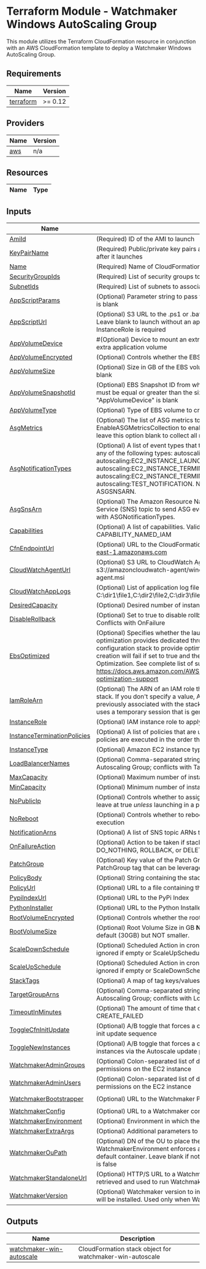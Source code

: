 # Terraform Module - Watchmaker Windows AutoScaling Group

This module utilizes the Terraform CloudFormation resource in conjunction
with an AWS CloudFormation template to deploy a Watchmaker Windows AutoScaling Group.

<!-- BEGIN TFDOCS -->
## Requirements

| Name | Version |
|------|---------|
| <a name="requirement_terraform"></a> [terraform](#requirement\_terraform) | >= 0.12 |

## Providers

| Name | Version |
|------|---------|
| <a name="provider_aws"></a> [aws](#provider\_aws) | n/a |

## Resources

| Name | Type |
|------|------|

## Inputs

| Name | Description | Type | Default | Required |
|------|-------------|------|---------|:--------:|
| <a name="input_AmiId"></a> [AmiId](#input\_AmiId) | (Required) ID of the AMI to launch | `string` | n/a | yes |
| <a name="input_KeyPairName"></a> [KeyPairName](#input\_KeyPairName) | (Required) Public/private key pairs allow you to securely connect to your instance after it launches | `string` | n/a | yes |
| <a name="input_Name"></a> [Name](#input\_Name) | (Required) Name of CloudFormation Stack | `string` | n/a | yes |
| <a name="input_SecurityGroupIds"></a> [SecurityGroupIds](#input\_SecurityGroupIds) | (Required) List of security groups to apply to the instance | `string` | n/a | yes |
| <a name="input_SubnetIds"></a> [SubnetIds](#input\_SubnetIds) | (Required) List of subnets to associate to the Autoscaling Group | `string` | n/a | yes |
| <a name="input_AppScriptParams"></a> [AppScriptParams](#input\_AppScriptParams) | (Optional) Parameter string to pass to the application script. Ignored if AppScriptUrl is blank | `string` | `""` | no |
| <a name="input_AppScriptUrl"></a> [AppScriptUrl](#input\_AppScriptUrl) | (Optional) S3 URL to the .ps1 or .bat application script in an S3 bucket (s3://). Leave blank to launch without an application script. If specified, an appropriate InstanceRole is required | `string` | `null` | no |
| <a name="input_AppVolumeDevice"></a> [AppVolumeDevice](#input\_AppVolumeDevice) | #(Optional) Device to mount an extra EBS volume. Leave blank to launch without an extra application volume | `string` | `null` | no |
| <a name="input_AppVolumeEncrypted"></a> [AppVolumeEncrypted](#input\_AppVolumeEncrypted) | (Optional) Controls whether the EBS volume will be encrypted | `bool` | `false` | no |
| <a name="input_AppVolumeSize"></a> [AppVolumeSize](#input\_AppVolumeSize) | (Optional) Size in GB of the EBS volume to create. Ignored if AppVolumeDevice is blank | `string` | `"1"` | no |
| <a name="input_AppVolumeSnapshotId"></a> [AppVolumeSnapshotId](#input\_AppVolumeSnapshotId) | (Optional) EBS Snapshot ID from which to create the AppVolume. "AppVolumeSize" must be equal or greater than the size of the snapshot. Ignored if "AppVolumeDevice" is blank | `string` | `null` | no |
| <a name="input_AppVolumeType"></a> [AppVolumeType](#input\_AppVolumeType) | (Optional) Type of EBS volume to create. Ignored if AppVolumeDevice is blank | `string` | `"gp2"` | no |
| <a name="input_AsgMetrics"></a> [AsgMetrics](#input\_AsgMetrics) | (Optional) The list of ASG metrics to collect. Must define EnableASGMetricsCollection to enable. Define MetricsCollectionGranularity and leave this option blank to collect all metrics | `list(string)` | `[]` | no |
| <a name="input_AsgNotificationTypes"></a> [AsgNotificationTypes](#input\_AsgNotificationTypes) | (Optional) A list of event types that trigger a notification. Event types can include any of the following types: autoscaling:EC2\_INSTANCE\_LAUNCH, autoscaling:EC2\_INSTANCE\_LAUNCH\_ERROR, autoscaling:EC2\_INSTANCE\_TERMINATE, autoscaling:EC2\_INSTANCE\_TERMINATE\_ERROR, and autoscaling:TEST\_NOTIFICATION. NOTE: Must be defined in conjunction with ASGSNSARN. | `list(string)` | `[]` | no |
| <a name="input_AsgSnsArn"></a> [AsgSnsArn](#input\_AsgSnsArn) | (Optional) The Amazon Resource Name (ARN) of the Amazon Simple Notification Service (SNS) topic to send ASG events to. NOTE: Must be defined in conjunction with ASGNotificationTypes. | `string` | `null` | no |
| <a name="input_Capabilities"></a> [Capabilities](#input\_Capabilities) | (Optional) A list of capabilities. Valid values: CAPABILITY\_IAM or CAPABILITY\_NAMED\_IAM | `list(string)` | `[]` | no |
| <a name="input_CfnEndpointUrl"></a> [CfnEndpointUrl](#input\_CfnEndpointUrl) | (Optional) URL to the CloudFormation Endpoint. e.g. https://cloudformation.us-east-1.amazonaws.com | `string` | `"https://cloudformation.us-east-1.amazonaws.com"` | no |
| <a name="input_CloudWatchAgentUrl"></a> [CloudWatchAgentUrl](#input\_CloudWatchAgentUrl) | (Optional) S3 URL to CloudWatch Agent installer. Example: s3://amazoncloudwatch-agent/windows/amd64/latest/amazon-cloudwatch-agent.msi | `string` | `null` | no |
| <a name="input_CloudWatchAppLogs"></a> [CloudWatchAppLogs](#input\_CloudWatchAppLogs) | (Optional) List of application log file paths to send to CloudWatch. Example: C:\dir1\file1,C:\dir2\file2,C:\dir3\file3 | `list(string)` | `[]` | no |
| <a name="input_DesiredCapacity"></a> [DesiredCapacity](#input\_DesiredCapacity) | (Optional) Desired number of instances in the Autoscaling Group | `string` | `"1"` | no |
| <a name="input_DisableRollback"></a> [DisableRollback](#input\_DisableRollback) | (Optional) Set to true to disable rollback of the stack if stack creation failed. Conflicts with OnFailure | `string` | `false` | no |
| <a name="input_EbsOptimized"></a> [EbsOptimized](#input\_EbsOptimized) | (Optional) Specifies whether the launch configuration is optimized for EBS I/O. This optimization provides dedicated throughput to Amazon EBS and an optimized configuration stack to provide optimal EBS I/O performance. Warning: Stack creation will fail if set to true and the instance type does not support EBS Optimization. See complete list of supported instances here: https://docs.aws.amazon.com/AWSEC2/latest/UserGuide/EBSOptimized.html#ebs-optimization-support | `bool` | `false` | no |
| <a name="input_IamRoleArn"></a> [IamRoleArn](#input\_IamRoleArn) | (Optional) The ARN of an IAM role that AWS CloudFormation assumes to create the stack. If you don't specify a value, AWS CloudFormation uses the role that was previously associated with the stack. If no role is available, AWS CloudFormation uses a temporary session that is generated from your user credentials | `string` | `null` | no |
| <a name="input_InstanceRole"></a> [InstanceRole](#input\_InstanceRole) | (Optional) IAM instance role to apply to the instance | `string` | `null` | no |
| <a name="input_InstanceTerminationPolicies"></a> [InstanceTerminationPolicies](#input\_InstanceTerminationPolicies) | (Optional) A list of policies that are used to select the instances to terminate. The policies are executed in the order that you list them. | `list(string)` | `[]` | no |
| <a name="input_InstanceType"></a> [InstanceType](#input\_InstanceType) | (Optional) Amazon EC2 instance type | `string` | `"t2.micro"` | no |
| <a name="input_LoadBalancerNames"></a> [LoadBalancerNames](#input\_LoadBalancerNames) | (Optional) Comma-separated string of Classic ELB Names to associate with the Autoscaling Group; conflicts with TargetGroupArns | `string` | `null` | no |
| <a name="input_MaxCapacity"></a> [MaxCapacity](#input\_MaxCapacity) | (Optional) Maximum number of instances in the Autoscaling Group | `string` | `"2"` | no |
| <a name="input_MinCapacity"></a> [MinCapacity](#input\_MinCapacity) | (Optional) Minimum number of instances in the Autoscaling Group | `string` | `"1"` | no |
| <a name="input_NoPublicIp"></a> [NoPublicIp](#input\_NoPublicIp) | (Optional) Controls whether to assign the instance a public IP. Recommended to leave at true _unless_ launching in a public subnet | `bool` | `true` | no |
| <a name="input_NoReboot"></a> [NoReboot](#input\_NoReboot) | (Optional) Controls whether to reboot the instance as the last step of cfn-init execution | `bool` | `false` | no |
| <a name="input_NotificationArns"></a> [NotificationArns](#input\_NotificationArns) | (Optional) A list of SNS topic ARNs to publish stack related events | `list(string)` | `[]` | no |
| <a name="input_OnFailureAction"></a> [OnFailureAction](#input\_OnFailureAction) | (Optional) Action to be taken if stack creation fails. This must be one of: DO\_NOTHING, ROLLBACK, or DELETE. Conflicts with DisableRollback | `string` | `"DO_NOTHING"` | no |
| <a name="input_PatchGroup"></a> [PatchGroup](#input\_PatchGroup) | (Optional) Key value of the Patch Group tag. Controls whether to create a PatchGroup tag that can be leveraged via SSM to auto-update instances. | `string` | `null` | no |
| <a name="input_PolicyBody"></a> [PolicyBody](#input\_PolicyBody) | (Optional) String containing the stack policy body. Conflicts with PolicyUrl | `string` | `null` | no |
| <a name="input_PolicyUrl"></a> [PolicyUrl](#input\_PolicyUrl) | (Optional) URL to a file containing the stack policy. Conflicts with PolicyBody | `string` | `null` | no |
| <a name="input_PypiIndexUrl"></a> [PypiIndexUrl](#input\_PypiIndexUrl) | (Optional) URL to the PyPi Index | `string` | `"https://pypi.org/simple"` | no |
| <a name="input_PythonInstaller"></a> [PythonInstaller](#input\_PythonInstaller) | (Optional) URL to the Python Installer Executable | `string` | `"https://www.python.org/ftp/python/3.6.4/python-3.6.4-amd64.exe"` | no |
| <a name="input_RootVolumeEncrypted"></a> [RootVolumeEncrypted](#input\_RootVolumeEncrypted) | (Optional) Controls whether the root volume will be encrypted | `bool` | `false` | no |
| <a name="input_RootVolumeSize"></a> [RootVolumeSize](#input\_RootVolumeSize) | (Optional) Root Volume Size in GB **NOTE** This value can be set larger than the default (30GB) but NOT smaller. | `string` | `"30"` | no |
| <a name="input_ScaleDownSchedule"></a> [ScaleDownSchedule](#input\_ScaleDownSchedule) | (Optional) Scheduled Action in cron-format (UTC) to scale down to MinCapacity; ignored if empty or ScaleUpSchedule is unset (E.g. "0 0 * * *") | `string` | `null` | no |
| <a name="input_ScaleUpSchedule"></a> [ScaleUpSchedule](#input\_ScaleUpSchedule) | (Optional) Scheduled Action in cron-format (UTC) to scale up to MaxCapacity; ignored if empty or ScaleDownSchedule is unset (E.g. "0 10 * * Mon-Fri") | `string` | `null` | no |
| <a name="input_StackTags"></a> [StackTags](#input\_StackTags) | (Optional) A map of tag keys/values to associate with this stack | `map(string)` | `{}` | no |
| <a name="input_TargetGroupArns"></a> [TargetGroupArns](#input\_TargetGroupArns) | (Optional) Comma-separated string of Target Group ARNs to associate with the Autoscaling Group; conflicts with LoadBalancerNames | `string` | `null` | no |
| <a name="input_TimeoutInMinutes"></a> [TimeoutInMinutes](#input\_TimeoutInMinutes) | (Optional) The amount of time that can pass before the stack status becomes CREATE\_FAILED | `string` | `"30"` | no |
| <a name="input_ToggleCfnInitUpdate"></a> [ToggleCfnInitUpdate](#input\_ToggleCfnInitUpdate) | (Optional) A/B toggle that forces a change to instance metadata, triggering the cfn-init update sequence | `string` | `"A"` | no |
| <a name="input_ToggleNewInstances"></a> [ToggleNewInstances](#input\_ToggleNewInstances) | (Optional) A/B toggle that forces a change to instance userdata, triggering new instances via the Autoscale update policy | `string` | `"A"` | no |
| <a name="input_WatchmakerAdminGroups"></a> [WatchmakerAdminGroups](#input\_WatchmakerAdminGroups) | (Optional) Colon-separated list of domain groups that should have admin permissions on the EC2 instance | `string` | `null` | no |
| <a name="input_WatchmakerAdminUsers"></a> [WatchmakerAdminUsers](#input\_WatchmakerAdminUsers) | (Optional) Colon-separated list of domain users that should have admin permissions on the EC2 instance | `string` | `null` | no |
| <a name="input_WatchmakerBootstrapper"></a> [WatchmakerBootstrapper](#input\_WatchmakerBootstrapper) | (Optional) URL to the Watchmaker PowerShell bootstrapper for Windows | `string` | `"https://raw.githubusercontent.com/MetroStar/watchmaker/master/docs/files/bootstrap/watchmaker-bootstrap.ps1"` | no |
| <a name="input_WatchmakerConfig"></a> [WatchmakerConfig](#input\_WatchmakerConfig) | (Optional) URL to a Watchmaker config file | `string` | `null` | no |
| <a name="input_WatchmakerEnvironment"></a> [WatchmakerEnvironment](#input\_WatchmakerEnvironment) | (Optional) Environment in which the instance is being deployed | `string` | `null` | no |
| <a name="input_WatchmakerExtraArgs"></a> [WatchmakerExtraArgs](#input\_WatchmakerExtraArgs) | (Optional) Additional parameters to be passed to the Watchmaker CLI | `string` | `null` | no |
| <a name="input_WatchmakerOuPath"></a> [WatchmakerOuPath](#input\_WatchmakerOuPath) | (Optional) DN of the OU to place the instance when joining a domain. If blank and WatchmakerEnvironment enforces a domain join, the instance will be placed in a default container. Leave blank if not joining a domain, or if WatchmakerEnvironment is false | `string` | `null` | no |
| <a name="input_WatchmakerStandaloneUrl"></a> [WatchmakerStandaloneUrl](#input\_WatchmakerStandaloneUrl) | (Optional) HTTP/S URL to a Watchmaker standalone executable. The file will be retrieved and used to run Watchmaker, instead of installing Watchmaker from PyPi | `string` | `null` | no |
| <a name="input_WatchmakerVersion"></a> [WatchmakerVersion](#input\_WatchmakerVersion) | (Optional) Watchmaker version to install. When blank (the default) the latest version will be installed. Used only when Watchmaker is installed from PyPi | `string` | `null` | no |

## Outputs

| Name | Description |
|------|-------------|
| <a name="output_watchmaker-win-autoscale"></a> [watchmaker-win-autoscale](#output\_watchmaker-win-autoscale) | CloudFormation stack object for watchmaker-win-autoscale |

<!-- END TFDOCS -->
